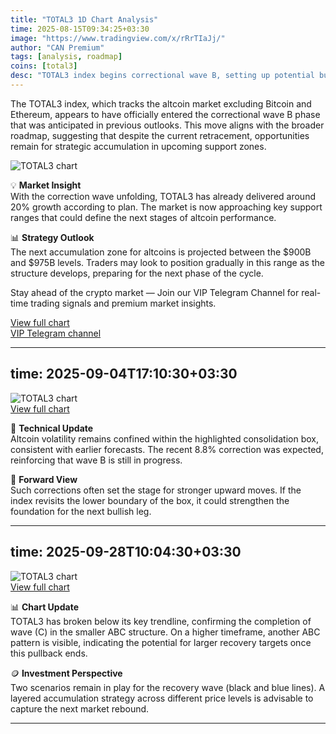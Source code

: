 ```yaml
---
title: "TOTAL3 1D Chart Analysis"
time: 2025-08-15T09:34:25+03:30
image: "https://www.tradingview.com/x/rRrTIaJj/"
author: "CAN Premium"
tags: [analysis, roadmap]
coins: [total3]
desc: "TOTAL3 index begins correctional wave B, setting up potential buy zones for altcoins between 900B and 975B."
---
```


The TOTAL3 index, which tracks the altcoin market excluding Bitcoin and Ethereum, appears to have officially entered the correctional wave B phase that was anticipated in previous outlooks. This move aligns with the broader roadmap, suggesting that despite the current retracement, opportunities remain for strategic accumulation in upcoming support zones.

![TOTAL3 chart](https://www.tradingview.com/x/rRrTIaJj/)  

💡 **Market Insight**  
With the correction wave unfolding, TOTAL3 has already delivered around 20% growth according to plan. The market is now approaching key support ranges that could define the next stages of altcoin performance.  

📊 **Strategy Outlook**  
The next accumulation zone for altcoins is projected between the $900B and $975B levels. Traders may look to position gradually in this range as the structure develops, preparing for the next phase of the cycle.  

Stay ahead of the crypto market — Join our VIP Telegram Channel for real-time trading signals and premium market insights. 
 
[View full chart](https://www.tradingview.com/x/rRrTIaJj/)  
[VIP Telegram channel](https://t.me/+2znhsiCGpI81MzQ0)

---
time: 2025-09-04T17:10:30+03:30
---

![TOTAL3 chart](https://www.tradingview.com/x/GmFV0ml7/)  
[View full chart](https://www.tradingview.com/x/GmFV0ml7/)  

🔎 **Technical Update**  
Altcoin volatility remains confined within the highlighted consolidation box, consistent with earlier forecasts. The recent 8.8% correction was expected, reinforcing that wave B is still in progress.  

📌 **Forward View**  
Such corrections often set the stage for stronger upward moves. If the index revisits the lower boundary of the box, it could strengthen the foundation for the next bullish leg.

---
time: 2025-09-28T10:04:30+03:30
---

![TOTAL3 chart](https://www.tradingview.com/x/hB6EHQar/)  
[View full chart](https://www.tradingview.com/x/hB6EHQar/)  

📊 **Chart Update**  
TOTAL3 has broken below its key trendline, confirming the completion of wave (C) in the smaller ABC structure. On a higher timeframe, another ABC pattern is visible, indicating the potential for larger recovery targets once this pullback ends.  

🪙 **Investment Perspective**  
Two scenarios remain in play for the recovery wave (black and blue lines). A layered accumulation strategy across different price levels is advisable to capture the next market rebound.

---